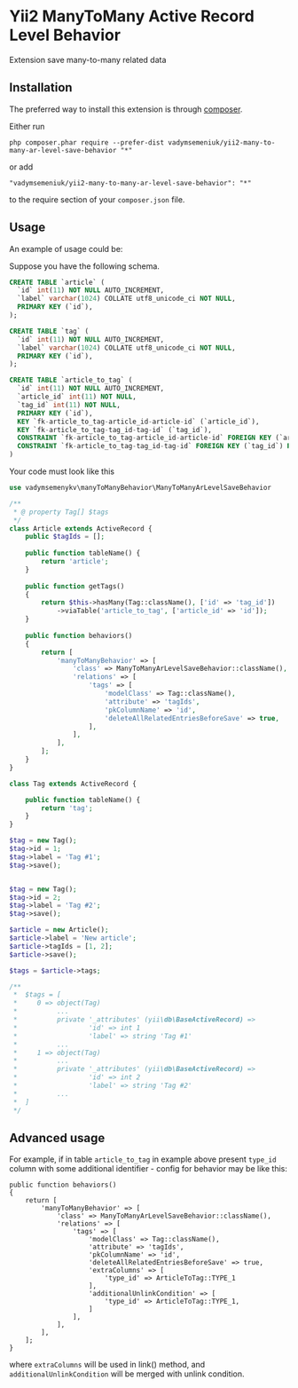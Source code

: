 Yii2 ManyToMany Active Record Level Behavior
============================================
Extension save many-to-many related data

Installation
------------

The preferred way to install this extension is through [composer](http://getcomposer.org/download/).

Either run

```
php composer.phar require --prefer-dist vadymsemeniuk/yii2-many-to-many-ar-level-save-behavior "*"
```

or add

```
"vadymsemeniuk/yii2-many-to-many-ar-level-save-behavior": "*"
```

to the require section of your `composer.json` file.


Usage
-----

An example of usage could be:

Suppose you have the following schema.

```sql
CREATE TABLE `article` (
  `id` int(11) NOT NULL AUTO_INCREMENT,
  `label` varchar(1024) COLLATE utf8_unicode_ci NOT NULL,
  PRIMARY KEY (`id`),
);

CREATE TABLE `tag` (
  `id` int(11) NOT NULL AUTO_INCREMENT,
  `label` varchar(1024) COLLATE utf8_unicode_ci NOT NULL,
  PRIMARY KEY (`id`),
);

CREATE TABLE `article_to_tag` (
  `id` int(11) NOT NULL AUTO_INCREMENT,
  `article_id` int(11) NOT NULL,
  `tag_id` int(11) NOT NULL,
  PRIMARY KEY (`id`),
  KEY `fk-article_to_tag-article_id-article-id` (`article_id`),
  KEY `fk-article_to_tag-tag_id-tag-id` (`tag_id`),
  CONSTRAINT `fk-article_to_tag-article_id-article-id` FOREIGN KEY (`article_id`) REFERENCES `article` (`id`) ON DELETE CASCADE ON UPDATE CASCADE,
  CONSTRAINT `fk-article_to_tag-tag_id-tag-id` FOREIGN KEY (`tag_id`) REFERENCES `tag` (`id`) ON DELETE CASCADE ON UPDATE CASCADE
)
```

Your code must look like this

```php
use vadymsemenykv\manyToManyBehavior\ManyToManyArLevelSaveBehavior

/**
 * @ property Tag[] $tags
 */
class Article extends ActiveRecord {
    public $tagIds = [];
    
    public function tableName() {
        return 'article';
    }
    
    public function getTags()
    {
        return $this->hasMany(Tag::className(), ['id' => 'tag_id'])
            ->viaTable('article_to_tag', ['article_id' => 'id']);
    }
    
    public function behaviors()
    {
        return [
            'manyToManyBehavior' => [
                'class' => ManyToManyArLevelSaveBehavior::className(),
                'relations' => [
                    'tags' => [
                        'modelClass' => Tag::className(),
                        'attribute' => 'tagIds',
                        'pkColumnName' => 'id',
                        'deleteAllRelatedEntriesBeforeSave' => true,
                    ],
                ],
            ],
        ];
    }
}
```

```php
class Tag extends ActiveRecord {

    public function tableName() {
        return 'tag';
    }
}
```

```php
$tag = new Tag();
$tag->id = 1;
$tag->label = 'Tag #1';
$tag->save();


$tag = new Tag();
$tag->id = 2;
$tag->label = 'Tag #2';
$tag->save();

$article = new Article();
$article->label = 'New article';
$article->tagIds = [1, 2];
$article->save();

$tags = $article->tags;

/**
 *  $tags = [
 *     0 => object(Tag)
 *          ...
 *          private '_attributes' (yii\db\BaseActiveRecord) =>
 *                  'id' => int 1
 *                  'label' => string 'Tag #1'
 *          ... 
 *     1 => object(Tag)
 *          ...
 *          private '_attributes' (yii\db\BaseActiveRecord) =>
 *                  'id' => int 2
 *                  'label' => string 'Tag #2'
 *          ...                
 *  ]
 */
```
Advanced usage
--------------
For example, if in table `article_to_tag` in example above present `type_id` column with some additional 
identifier - config for behavior may be like this:
````
public function behaviors()
{
    return [
        'manyToManyBehavior' => [
            'class' => ManyToManyArLevelSaveBehavior::className(),
            'relations' => [
                'tags' => [
                    'modelClass' => Tag::className(),
                    'attribute' => 'tagIds',
                    'pkColumnName' => 'id',
                    'deleteAllRelatedEntriesBeforeSave' => true,
                    'extraColumns' => [
                        'type_id' => ArticleToTag::TYPE_1
                    ],
                    'additionalUnlinkCondition' => [
                        'type_id' => ArticleToTag::TYPE_1,
                    ]
                ],
            ],
        ],
    ];
}
````
where `extraColumns` will be used in link() method, and `additionalUnlinkCondition` will be merged with unlink condition.